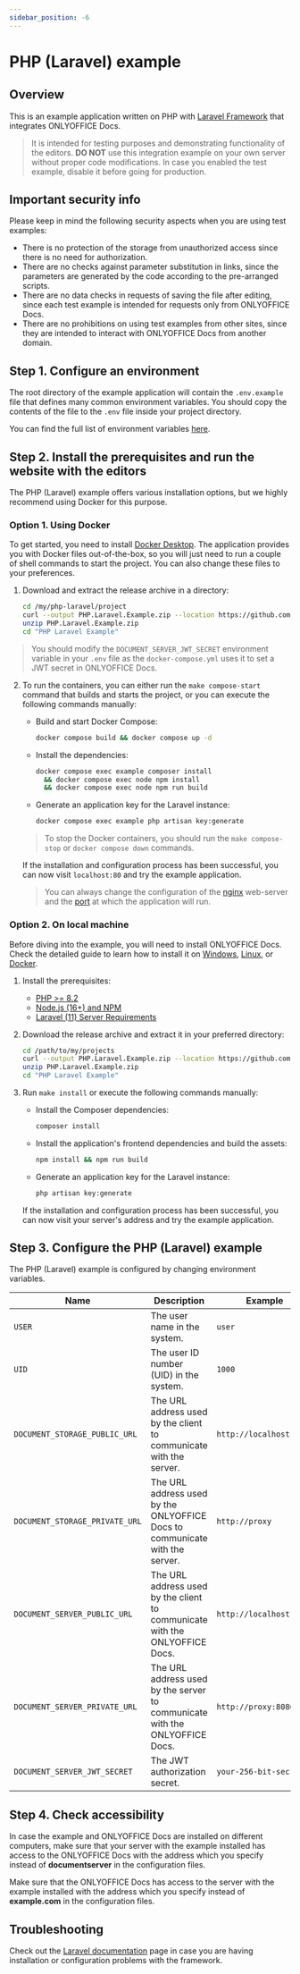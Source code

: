 ```yaml
---
sidebar_position: -6
---
```


# PHP (Laravel) example

## Overview

This is an example application written on PHP with [Laravel Framework](https://laravel.com/docs/11.x/installation#meet-laravel) that integrates ONLYOFFICE Docs.

> It is intended for testing purposes and demonstrating functionality of the editors. **DO NOT** use this integration example on your own server without proper code modifications. In case you enabled the test example, disable it before going for production.

## Important security info

Please keep in mind the following security aspects when you are using test examples:

- There is no protection of the storage from unauthorized access since there is no need for authorization.
- There are no checks against parameter substitution in links, since the parameters are generated by the code according to the pre-arranged scripts.
- There are no data checks in requests of saving the file after editing, since each test example is intended for requests only from ONLYOFFICE Docs.
- There are no prohibitions on using test examples from other sites, since they are intended to interact with ONLYOFFICE Docs from another domain.

## Step 1. Configure an environment

The root directory of the example application will contain the `.env.example` file that defines many common environment variables. You should copy the contents of the file to the `.env` file inside your project directory.

You can find the full list of environment variables [here](#step-3-configure-the-php-laravel-example).

## Step 2. Install the prerequisites and run the website with the editors

The PHP (Laravel) example offers various installation options, but we highly recommend using Docker for this purpose.

### Option 1. Using Docker

To get started, you need to install [Docker Desktop](https://www.docker.com/products/docker-desktop/).
The application provides you with Docker files out-of-the-box, so you will just need to run a couple of shell commands to start the project. You can also change these files to your preferences.

1. Download and extract the release archive in a directory:

    ```sh
    cd /my/php-laravel/project
    curl --output PHP.Laravel.Example.zip --location https://github.com/ONLYOFFICE/document-server-integration/releases/latest/download/PHP.Laravel.Example.zip
    unzip PHP.Laravel.Example.zip
    cd "PHP Laravel Example"
    ```

  > You should modify the `DOCUMENT_SERVER_JWT_SECRET` environment variable in your `.env` file as the `docker-compose.yml` uses it to set a JWT secret in ONLYOFFICE Docs.

2. To run the containers, you can either run the `make compose-start` command that builds and starts the project, or you can execute the following commands manually:

   - Build and start Docker Compose:

     ```sh
     docker compose build && docker compose up -d
     ```

   - Install the dependencies:

     ```sh
     docker compose exec example composer install
       && docker compose exec node npm install
       && docker compose exec node npm run build
     ```

   - Generate an application key for the Laravel instance:

     ```sh
     docker compose exec example php artisan key:generate
     ```

   > To stop the Docker containers, you should run the `make compose-stop` or `docker compose down` commands.

   If the installation and configuration process has been successful, you can now visit `localhost:80` and try the example application.

   > You can always change the configuration of the [nginx](https://github.com/ONLYOFFICE/document-server-integration/tree/master/web/documentserver-example/php-laravel/docker) web-server and the [port](https://github.com/ONLYOFFICE/document-server-integration/blob/master/web/documentserver-example/php-laravel/docker-compose.yml) at which the application will run.

### Option 2. On local machine

Before diving into the example, you will need to install ONLYOFFICE Docs. Check the detailed guide to learn how to install it on [Windows](https://helpcenter.onlyoffice.com/installation/docs-developer-install-windows.aspx?from=api_php_laravel_example), [Linux](https://helpcenter.onlyoffice.com/installation/docs-developer-install-ubuntu.aspx?from=api_php_laravel_example), or [Docker](https://helpcenter.onlyoffice.com/installation/docs-developer-install-docker.aspx?from=api_php_laravel_example).

1. Install the prerequisites:

   - [PHP >= 8.2](https://www.php.net/)
   - [Node.js (16+) and NPM](https://laravel.com/docs/11.x/vite#installing-node)
   - [Laravel (11) Server Requirements](https://laravel.com/docs/11.x/deployment#server-requirements)

2. Download the release archive and extract it in your preferred directory:

    ```sh
    cd /path/to/my/projects
    curl --output PHP.Laravel.Example.zip --location https://github.com/ONLYOFFICE/document-server-integration/releases/latest/download/PHP.Laravel.Example.zip
    unzip PHP.Laravel.Example.zip
    cd "PHP Laravel Example"
    ```

3. Run `make install` or execute the following commands manually:

   - Install the Composer dependencies:

      ```sh
      composer install
      ```

   - Install the application's frontend dependencies and build the assets:

      ```sh
      npm install && npm run build
      ```

   - Generate an application key for the Laravel instance:

      ```sh
      php artisan key:generate
      ```

   If the installation and configuration process has been successful, you can now visit your server's address and try the example application.

## Step 3. Configure the PHP (Laravel) example

The PHP (Laravel) example is configured by changing environment variables.

| Name                           | Description                                                                 | Example                 |
| ------------------------------ | --------------------------------------------------------------------------- | ----------------------- |
| `USER`                         | The user name in the system.                                                | `user`                  |
| `UID`                          | The user ID number (UID) in the system.                                     | `1000`                  |
| `DOCUMENT_STORAGE_PUBLIC_URL`  | The URL address used by the client to communicate with the server.          | `http://localhost`      |
| `DOCUMENT_STORAGE_PRIVATE_URL` | The URL address used by the ONLYOFFICE Docs to communicate with the server. | `http://proxy`          |
| `DOCUMENT_SERVER_PUBLIC_URL`   | The URL address used by the client to communicate with the ONLYOFFICE Docs. | `http://localhost:8080` |
| `DOCUMENT_SERVER_PRIVATE_URL`  | The URL address used by the server to communicate with the ONLYOFFICE Docs. | `http://proxy:8080`     |
| `DOCUMENT_SERVER_JWT_SECRET`   | The JWT authorization secret.                                                   | `your-256-bit-secret`   |

## Step 4. Check accessibility

In case the example and ONLYOFFICE Docs are installed on different computers, make sure that your server with the example installed has access to the ONLYOFFICE Docs with the address which you specify instead of **documentserver** in the configuration files. 

Make sure that the ONLYOFFICE Docs has access to the server with the example installed with the address which you specify instead of **example.com** in the configuration files.

## Troubleshooting

Check out the [Laravel documentation](https://laravel.com/docs/11.x/deployment#server-configuration) page in case you are having installation or configuration problems with the framework.
